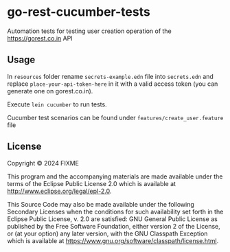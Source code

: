# go-rest-cucumber-tests

Automation tests for testing user creation operation of the https://gorest.co.in API

## Usage

In `resources` folder rename `secrets-example.edn` file into `secrets.edn` and replace `place-your-api-token-here` in it with a valid access token (you can generate one on gorest.co.in).

Execute `lein cucumber` to run tests.

Cucumber test scenarios can be found under `features/create_user.feature` file 


## License

Copyright © 2024 FIXME

This program and the accompanying materials are made available under the
terms of the Eclipse Public License 2.0 which is available at
http://www.eclipse.org/legal/epl-2.0.

This Source Code may also be made available under the following Secondary
Licenses when the conditions for such availability set forth in the Eclipse
Public License, v. 2.0 are satisfied: GNU General Public License as published by
the Free Software Foundation, either version 2 of the License, or (at your
option) any later version, with the GNU Classpath Exception which is available
at https://www.gnu.org/software/classpath/license.html.
